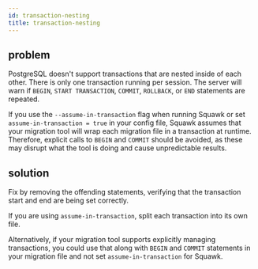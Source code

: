 ```yaml
---
id: transaction-nesting
title: transaction-nesting
---
```


## problem

PostgreSQL doesn't support transactions that are nested inside of each other. There is only one transaction running per session. The server will warn if `BEGIN`, `START TRANSACTION`, `COMMIT`, `ROLLBACK`, or `END` statements are repeated.

If you use the `--assume-in-transaction` flag when running Squawk or set `assume-in-transaction = true` in your config file, Squawk assumes that your migration tool will wrap each migration file in a transaction at runtime. Therefore, explicit calls to `BEGIN` and `COMMIT` should be avoided, as these may disrupt what the tool is doing and cause unpredictable results.

## solution

Fix by removing the offending statements, verifying that the transaction start and end are being set correctly.

If you are using `assume-in-transaction`, split each transaction into its own file.

Alternatively, if your migration tool supports explicitly managing transactions, you could use that along with `BEGIN` and `COMMIT` statements in your migration file and not set `assume-in-transaction` for Squawk.
